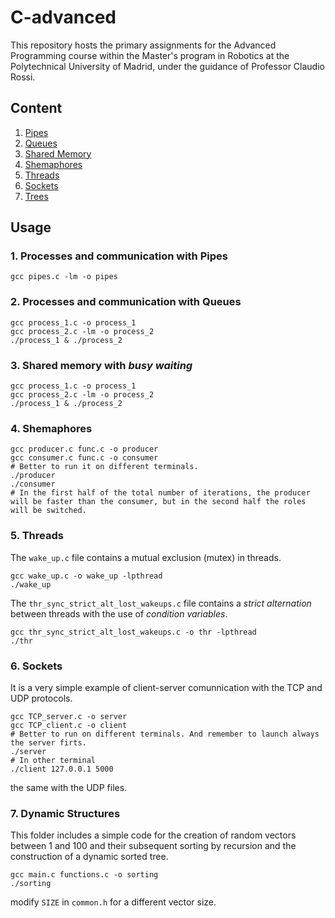 # C-advanced
This repository hosts the primary assignments for the Advanced Programming course within the Master's program in Robotics at the Polytechnical University of Madrid, under the guidance of Professor Claudio Rossi.

## Content

1. [Pipes](#1-processes-and-communication-with-pipes)
2. [Queues](#2-processes-and-communication-with-queues)
3. [Shared Memory](#3-shared-memory-with-busy-waiting)
1. [Shemaphores](#4-shemaphores)
2. [Threads](#5-threads)
1. [Sockets](#6-sockets)
2. [Trees](#7-dynamic-structures)


## Usage

### **1.** Processes and communication with **Pipes**
```
gcc pipes.c -lm -o pipes
```
### **2.** Processes and communication with **Queues**
```
gcc process_1.c -o process_1
gcc process_2.c -lm -o process_2
./process_1 & ./process_2
```
### **3.** **Shared memory** with *busy waiting*
```
gcc process_1.c -o process_1
gcc process_2.c -lm -o process_2
./process_1 & ./process_2
```
### **4.** **Shemaphores**
```
gcc producer.c func.c -o producer
gcc consumer.c func.c -o consumer
# Better to run it on different terminals.
./producer
./consumer
# In the first half of the total number of iterations, the producer will be faster than the consumer, but in the second half the roles will be switched.
```
### **5.** **Threads**

The `wake_up.c` file contains a mutual exclusion (mutex) in threads.
```
gcc wake_up.c -o wake_up -lpthread
./wake_up
```
The `thr_sync_strict_alt_lost_wakeups.c` file contains a *strict alternation* between threads with the use of *condition variables*.
```
gcc thr_sync_strict_alt_lost_wakeups.c -o thr -lpthread
./thr
```
### **6.** **Sockets**

It is a very simple example of client-server comunnication with the TCP and UDP protocols.

```
gcc TCP_server.c -o server
gcc TCP_client.c -o client
# Better to run on different terminals. And remember to launch always the server firts.
./server
# In other terminal
./client 127.0.0.1 5000
```
the same with the UDP files.

### **7.** **Dynamic Structures**

This folder includes a simple code for the creation of random vectors between 1 and 100 and their subsequent sorting by recursion and the construction of a dynamic sorted tree.
```
gcc main.c functions.c -o sorting
./sorting
```
modify `SIZE` in `common.h` for a different vector size.

